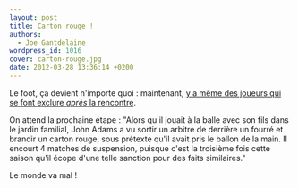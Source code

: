 ```yaml
---
layout: post
title: Carton rouge !
authors:
  - Joe Gantdelaine
wordpress_id: 1016
cover: carton-rouge.jpg
date: 2012-03-28 13:36:14 +0200
---
```


Le foot, ça devient n'importe quoi : maintenant,
[y a même des joueurs qui se font exclure _après_ la rencontre](http://www.lequipe.fr/Football/Actualites/5-joueurs-exclus-apres-un-match/273335).

On attend la prochaine étape : "Alors qu'il jouait à la balle avec son fils dans
le jardin familial, John Adams a vu sortir un arbitre de derrière un fourré et
brandir un carton rouge, sous prétexte qu'il avait pris le ballon de la main. Il
encourt 4 matches de suspension, puisque c'est la troisième fois cette saison
qu'il écope d'une telle sanction pour des faits similaires."

Le monde va mal !

